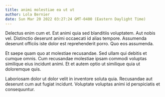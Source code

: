 ```yaml
---
title: animi molestiae ea ut ut
author: Lola Bernier
date: Sun Mar 20 2022 03:27:24 GMT-0400 (Eastern Daylight Time)
---
```

Delectus enim cum et. Est animi quia sed blanditiis voluptatem. Aut nobis vel. Distinctio deserunt animi occaecati id alias tempore. Assumenda deserunt officiis iste dolor est reprehenderit porro. Quo eos assumenda.

 Et saepe quam quo at molestiae recusandae. Sed ullam qui debitis et cumque omnis. Cum recusandae molestiae ipsam commodi voluptas similique eius incidunt animi. Et et autem optio ut similique quia ut doloremque quis.

 Laboriosam dolor ut dolor velit in inventore soluta quia. Recusandae aut deserunt cum aut fugiat incidunt. Voluptate voluptas animi id perspiciatis et consequuntur.